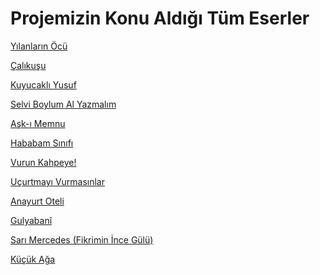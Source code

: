 # Projemizin Konu Aldığı Tüm Eserler
[Yılanların Öcü](eserler/yılanların_öcü)<br/>

[Çalıkuşu](eserler/çalıkuşu)<br/>

[Kuyucaklı Yusuf](eserler/kuyucaklı_yusuf)<br/>

[Selvi Boylum Al Yazmalım](eserler/selvi_boylum_al_yazmalım)<br/>

[Aşk-ı Memnu](localhost)<br/>

[Hababam Sınıfı](eserler/hababam_sınıfı)<br/>

[Vurun Kahpeye!](eserler/vurun_kahpeye)<br/>

[Uçurtmayı Vurmasınlar](eserler/uçurtmayı_vurmasınlar)<br/>

[Anayurt Oteli](eserler/anayurt_oteli)<br/>

[Gulyabanî](eserler/gulyabani)<br/>

[Sarı Mercedes (Fikrimin İnce Gülü)](eserler/sarı_mercedes)<br/>

[Küçük Ağa](eserler/küçük_ağa)<br/>


